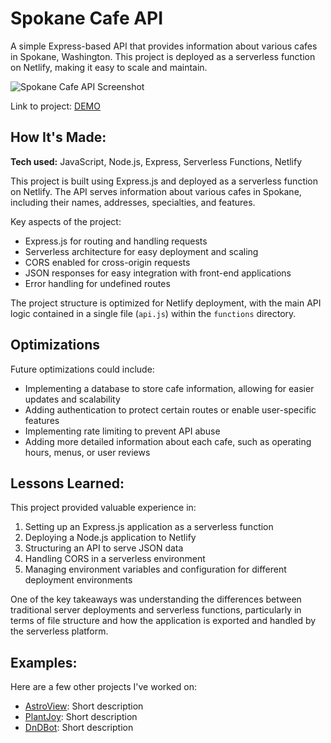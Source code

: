 # Spokane Cafe API

A simple Express-based API that provides information about various cafes in Spokane, Washington. This project is deployed as a serverless function on Netlify, making it easy to scale and maintain.

![Spokane Cafe API Screenshot](link-to-your-screenshot.png)

Link to project: [DEMO](https://spokane-cafe-api.netlify.app/)

## How It's Made:

**Tech used:** JavaScript, Node.js, Express, Serverless Functions, Netlify

This project is built using Express.js and deployed as a serverless function on Netlify. The API serves information about various cafes in Spokane, including their names, addresses, specialties, and features.

Key aspects of the project:

- Express.js for routing and handling requests
- Serverless architecture for easy deployment and scaling
- CORS enabled for cross-origin requests
- JSON responses for easy integration with front-end applications
- Error handling for undefined routes

The project structure is optimized for Netlify deployment, with the main API logic contained in a single file (`api.js`) within the `functions` directory.

## Optimizations

Future optimizations could include:

- Implementing a database to store cafe information, allowing for easier updates and scalability
- Adding authentication to protect certain routes or enable user-specific features
- Implementing rate limiting to prevent API abuse
- Adding more detailed information about each cafe, such as operating hours, menus, or user reviews

## Lessons Learned:

This project provided valuable experience in:

1. Setting up an Express.js application as a serverless function
2. Deploying a Node.js application to Netlify
3. Structuring an API to serve JSON data
4. Handling CORS in a serverless environment
5. Managing environment variables and configuration for different deployment environments

One of the key takeaways was understanding the differences between traditional server deployments and serverless functions, particularly in terms of file structure and how the application is exported and handled by the serverless platform.

## Examples:

Here are a few other projects I've worked on:

- [AstroView](#): Short description
- [PlantJoy](link-to-project-2): Short description
- [DnDBot](link-to-project-3): Short description
